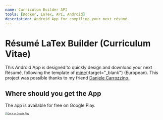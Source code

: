 ```yaml
---
name: Curriculum Builder API
tools: [Docker, LaTex, API, Android]
description: Android App for compiling your next résumé.
---
```


# Résumé LaTex Builder (Curriculum Vitae)

This Android App is designed to quickly design and download your next Résumé, following the template of [mine](http://bit.ly/2xkHMAm){:target="_blank"} (European). This project was possible thanks to my friend <a href="https://www.instagram.com/danielecarrozzino">Daniele Carrozzino <i class="fab fa-instagram"></i> </a>.

## Where should you get the App

The app is available for free on Google Play.

<p class="text-center"><a href='https://play.google.com/store/apps/details?id=com.curriculumvitae&pcampaignid=pcampaignidMKT-Other-global-all-co-prtnr-py-PartBadge-Mar2515-1'><img alt='Get it on Google Play' style="zoom:50%" src='https://play.google.com/intl/en_us/badges/static/images/badges/en_badge_web_generic.png'/></a></p>
